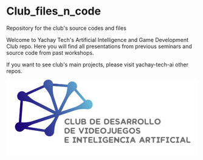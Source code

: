 # Club_files_n_code
Repository for the club's source codes and files

Welcome to Yachay Tech's Artificial Intelligence and Game Development Club repo. Here you will find all presentations from previous seminars and source code from past workshops.

If you want to see club's main projects, please visit yachay-tech-ai other repos.

![alt text](https://github.com/yachay-tech-ai/Club_files_n_code/blob/master/Logos/Picture1.png)


